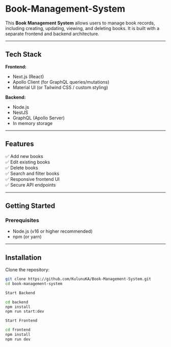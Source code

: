 # Book-Management-System

This **Book Management System** allows users to manage book records, including creating, updating, viewing, and deleting books. It is built with a separate frontend and backend architecture.

---

## Tech Stack

**Frontend:**

- Next.js (React)
- Apollo Client (for GraphQL queries/mutations)
- Material UI (or Tailwind CSS / custom styling)

**Backend:**

- Node.js
- NestJS 
- GraphQL (Apollo Server) 
- In memory storage

---

## Features

✅ Add new books  
✅ Edit existing books  
✅ Delete books  
✅ Search and filter books  
✅ Responsive frontend UI  
✅ Secure API endpoints

---

## Getting Started

### Prerequisites

- Node.js (v16 or higher recommended)
- npm (or yarn)

---

## Installation

Clone the repository:

```bash
git clone https://github.com/KulunuKA/Book-Management-System.git
cd book-management-system

Start Backend

cd backend
npm install
npm run start:dev

Start Frontend

cd frontend
npm install
npm run dev

